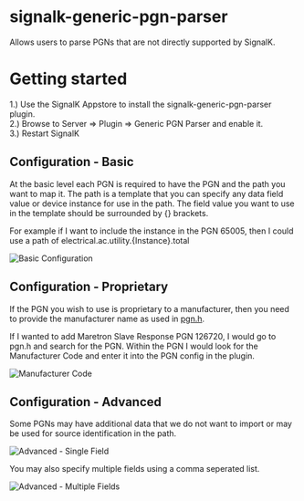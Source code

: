 # signalk-generic-pgn-parser
Allows users to parse PGNs that are not directly supported by SignalK.

# Getting started
1.) Use the SignalK Appstore to install the signalk-generic-pgn-parser plugin.<br/>
2.) Browse to Server => Plugin => Generic PGN Parser and enable it.<br/>
3.) Restart SignalK<br/>

## Configuration - Basic
At the basic level each PGN is required to have the PGN and the path you want to map it. The path is a template that you can specify any data field value or device instance for use in the path. The field value you want to use in the template should be surrounded by {} brackets.<br/>

For example if I want to include the instance in the PGN 65005, then I could use a path of electrical.ac.utility.{Instance}.total

![Basic Configuration](https://user-images.githubusercontent.com/30420708/76558583-8b536c80-646b-11ea-8cad-eddc7d9dbfb1.png)

## Configuration - Proprietary
If the PGN you wish to use is proprietary to a manufacturer, then you need to provide the manufacturer name as used in [pgn.h](https://github.com/canboat/canboat/blob/master/analyzer/pgn.h).

If I wanted to add Maretron Slave Response PGN 126720, I would go to pgn.h and search for the PGN. Within the PGN I would look for the Manufacturer Code and enter it into the PGN config in the plugin.

![Manufacturer Code](https://user-images.githubusercontent.com/30420708/76559374-0a957000-646d-11ea-9d9a-51bc3baa144a.png)

## Configuration - Advanced
Some PGNs may have additional data that we do not want to import or may be used for source identification in the path.

![Advanced - Single Field](https://user-images.githubusercontent.com/30420708/76570875-41c34b80-6484-11ea-8779-29da53c26134.png)

You may also specify multiple fields using a comma seperated list. 

![Advanced - Multiple Fields](https://user-images.githubusercontent.com/30420708/76579409-1ea39680-649a-11ea-951d-5446fff752ac.png)

